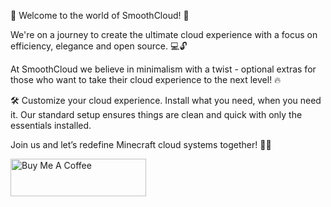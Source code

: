🚀 Welcome to the world of SmoothCloud! 🌟

We're on a journey to create the ultimate cloud experience with a focus on efficiency, elegance and open source. 💻🔓

At SmoothCloud we believe in minimalism with a twist - optional extras for those who want to take their cloud experience to the next level! 🔥

🛠️ Customize your cloud experience. Install what you need, when you need it. Our standard setup ensures things are clean and quick with only the essentials installed.

Join us and let’s redefine Minecraft cloud systems together! 💬✨

<a href="https://www.buymeacoffee.com/smoothservices" target="_blank"><img src="https://cdn.buymeacoffee.com/buttons/v2/default-yellow.png" alt="Buy Me A Coffee" style="height: 60px !important;width: 217px !important;" ></a>
